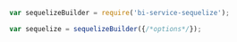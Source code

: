 
```javascript
var sequelizeBuilder = require('bi-service-sequelize');

var sequelize = sequelizeBuilder({/*options*/});
```
